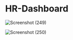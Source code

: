 # HR-Dashboard

![Screenshot (249)](https://github.com/rounakgarg68/HR-Dashboard/assets/87636522/ed931bb3-99d8-4a2f-86b7-a5fd2c252e2e)

![Screenshot (250)](https://github.com/rounakgarg68/HR-Dashboard/assets/87636522/6e364e8f-ce19-4569-a8c7-f6cf3d7adf8b)

